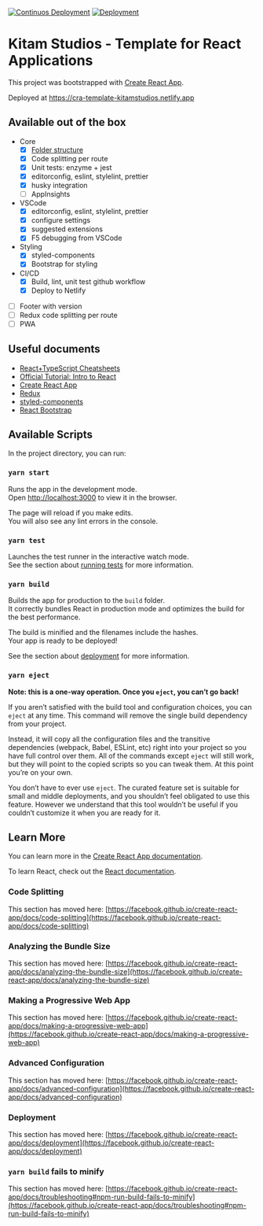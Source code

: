 [![Continuos Deployment](https://github.com/kitamstudios/cra-template-kitamstudios/workflows/Continuos%20Deployment/badge.svg)](https://github.com/kitamstudios/cra-template-kitamstudios/actions?query=workflow%3A%22Continuos+Deployment%22) [![Deployment](https://api.netlify.com/api/v1/badges/cd2d2e48-8992-440a-a3db-23211409c94e/deploy-status)](https://app.netlify.com/sites/cra-template-kitamstudios/deploys)

# Kitam Studios - Template for React Applications

This project was bootstrapped with [Create React App](https://github.com/facebook/create-react-app).

Deployed at https://cra-template-kitamstudios.netlify.app

## Available out of the box

- Core
  - [x] [Folder structure](https://maxrozen.com/guidelines-improve-react-app-folder-structure/)
  - [x] Code splitting per route
  - [x] Unit tests: enzyme + jest
  - [x] editorconfig, eslint, stylelint, prettier
  - [x] husky integration
  - [ ] AppInsights
- VSCode
  - [x] editorconfig, eslint, stylelint, prettier
  - [x] configure settings
  - [x] suggested extensions
  - [x] F5 debugging from VSCode
- Styling
  - [x] styled-components
  - [x] Bootstrap for styling
- CI/CD
  - [x] Build, lint, unit test github workflow
  - [x] Deploy to Netlify
- [ ] Footer with version
- [ ] Redux code splitting per route
- [ ] PWA

## Useful documents

- [React+TypeScript Cheatsheets](https://github.com/typescript-cheatsheets/react)
- [Official Tutorial: Intro to React](https://reactjs.org/tutorial/tutorial.html)
- [Create React App](https://create-react-app.dev/)
- [Redux](https://redux.js.org/)
- [styled-components](https://styled-components.com/)
- [React Bootstrap](https://react-bootstrap.github.io/)

## Available Scripts

In the project directory, you can run:

### `yarn start`

Runs the app in the development mode.\
Open [http://localhost:3000](http://localhost:3000) to view it in the browser.

The page will reload if you make edits.\
You will also see any lint errors in the console.

### `yarn test`

Launches the test runner in the interactive watch mode.\
See the section about [running tests](https://facebook.github.io/create-react-app/docs/running-tests) for more information.

### `yarn build`

Builds the app for production to the `build` folder.\
It correctly bundles React in production mode and optimizes the build for the best performance.

The build is minified and the filenames include the hashes.\
Your app is ready to be deployed!

See the section about [deployment](https://facebook.github.io/create-react-app/docs/deployment) for more information.

### `yarn eject`

**Note: this is a one-way operation. Once you `eject`, you can’t go back!**

If you aren’t satisfied with the build tool and configuration choices, you can `eject` at any time. This command will remove the single build dependency from your project.

Instead, it will copy all the configuration files and the transitive dependencies (webpack, Babel, ESLint, etc) right into your project so you have full control over them. All of the commands except `eject` will still work, but they will point to the copied scripts so you can tweak them. At this point you’re on your own.

You don’t have to ever use `eject`. The curated feature set is suitable for small and middle deployments, and you shouldn’t feel obligated to use this feature. However we understand that this tool wouldn’t be useful if you couldn’t customize it when you are ready for it.

## Learn More

You can learn more in the [Create React App documentation](https://facebook.github.io/create-react-app/docs/getting-started).

To learn React, check out the [React documentation](https://reactjs.org/).

### Code Splitting

This section has moved here: [https://facebook.github.io/create-react-app/docs/code-splitting](https://facebook.github.io/create-react-app/docs/code-splitting)

### Analyzing the Bundle Size

This section has moved here: [https://facebook.github.io/create-react-app/docs/analyzing-the-bundle-size](https://facebook.github.io/create-react-app/docs/analyzing-the-bundle-size)

### Making a Progressive Web App

This section has moved here: [https://facebook.github.io/create-react-app/docs/making-a-progressive-web-app](https://facebook.github.io/create-react-app/docs/making-a-progressive-web-app)

### Advanced Configuration

This section has moved here: [https://facebook.github.io/create-react-app/docs/advanced-configuration](https://facebook.github.io/create-react-app/docs/advanced-configuration)

### Deployment

This section has moved here: [https://facebook.github.io/create-react-app/docs/deployment](https://facebook.github.io/create-react-app/docs/deployment)

### `yarn build` fails to minify

This section has moved here: [https://facebook.github.io/create-react-app/docs/troubleshooting#npm-run-build-fails-to-minify](https://facebook.github.io/create-react-app/docs/troubleshooting#npm-run-build-fails-to-minify)

